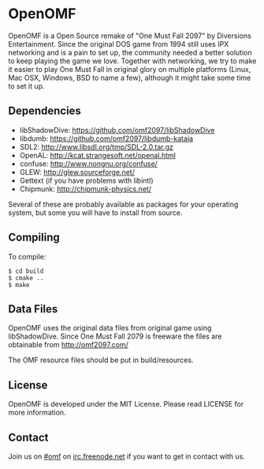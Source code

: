 OpenOMF
=======

OpenOMF is a Open Source remake of "One Must Fall 2097" by Diversions Entertainment.
Since the original DOS game from 1994 still uses IPX networking and is a pain to set up, the community needed a better solution to keep playing the game we love.
Together with networking, we try to make it easier to play One Must Fall in original glory on multiple platforms (Linux, Mac OSX, Windows, BSD to name a few), although it might take some time to set it up.

Dependencies
------------

* libShadowDive: https://github.com/omf2097/libShadowDive
* libdumb: https://github.com/omf2097/libdumb-kataja
* SDL2: http://www.libsdl.org/tmp/SDL-2.0.tar.gz
* OpenAL: http://kcat.strangesoft.net/openal.html
* confuse: http://www.nongnu.org/confuse/
* GLEW: http://glew.sourceforge.net/
* Gettext (if you have problems with libintl)
* Chipmunk: http://chipmunk-physics.net/

Several of these are probably available as packages for your operating system, but some you will
have to install from source.

Compiling
---------

To compile:

```
$ cd build
$ cmake ..
$ make
```

Data Files
----------
OpenOMF uses the original data files from original game using libShadowDive.
Since One Must Fall 2079 is freeware the files are obtainable from http://omf2097.com/

The OMF resource files should be put in build/resources.

License
-------
OpenOMF is developed under the MIT License. Please read LICENSE for more information.

Contact
-------
Join us on [#omf](http://webchat.freenode.net?channels=omf) on [irc.freenode.net](irc://chat.freenode.net/omf) if you want to get in contact with us.
